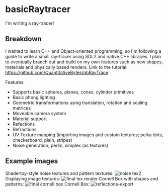 # basicRaytracer
I'm writing a ray-tracer!

Breakdown 
-
I wanted to learn C++ and Object-oriented programming, so I'm following a guide to write a small ray-tracer using SDL2 and native C++ libraries. 
I plan to eventually branch out and build on my own features such as new shapes, materials and physically based renders. 
Link to the tutorial: https://github.com/QuantitativeBytes/qbRayTrace

Features:
- Supports basic spheres, planes, cones, cylinder primitives
- Basic phong lighting
- Geometric transformations using translation, rotation and scaling matrices
- Moveable camera system
- Material support
- Refections
- Refractions
- UV Texture mapping (importing images and custom textures; polka dots, checkerboard, plain, stripes)
- Noise generation; perlin, simplex (as textures)

Example images
-

Shadertoy-style noise textures and pattern textures:
![noise tex2](https://user-images.githubusercontent.com/53636492/152498318-8135fc6c-7cdd-4994-a76f-999e1b37558a.PNG)
Displaying image textures:
![final tex render](https://user-images.githubusercontent.com/53636492/151657150-7bfe58f1-4834-4763-9d07-3f7612fa3060.PNG)
Cornell Box with shapes and patterns:
![final cornell box](https://user-images.githubusercontent.com/53636492/150660611-30e6c056-427b-4da4-a524-93d31a9c85c7.PNG)
Cornell Box:
![reflections-export](https://user-images.githubusercontent.com/53636492/149031954-15a2ffe1-8df9-4b7c-81b8-c6cba5974f8e.png)

